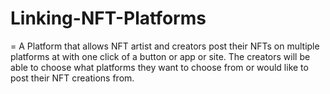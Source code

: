# Linking-NFT-Platforms
= A Platform that allows NFT artist and creators post their NFTs on multiple platforms at with one click of a button or app or site. The creators will be able to choose what platforms they want to choose from or would like to post their NFT creations from.
